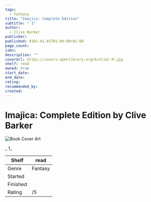 ```yaml
---
tags:
  - Fantasy
title: "Imajica: Complete Edition"
subtitle: " 1"
author:
  - Clive Barker
publisher: 
published: 0101-01-01T01:00:00+01:00
page_count: 
isbn: 
description: ""
coverUrl: https://covers.openlibrary.org/b/olid/-M.jpg
shelf: read
owned: true
start_date: 
end_date: 
rating: 
recommended_by: 
created: 
---
```


# Imajica: Complete Edition by Clive Barker

![Book Cover Art](https://covers.openlibrary.org/b/olid/-M.jpg)

_ 1_

| Shelf | read |
| --- | --- |
| Genre | Fantasy |
| Started |  |
| Finished |  |
| Rating | /5 |

